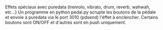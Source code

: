 Effets spéciaux avec puredata (tremolo, vibrato, drum, reverb, wahwah, etc...)
Un programme en python pedal.py scrupte les boutons de la pédale et envoie à puredata via le port 3010 (pdsend) l'éffet à enclencher.
Certains boutons sont ON/OFF et d'autres sont en push uniquement.

